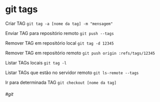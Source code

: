 # git tags

Criar TAG
`git tag -a [nome da tag] -m "mensagem"`

Enviar TAG para repositório remoto
`git push --tags`

Remover TAG em repositório local
`git tag -d 12345`

Remover TAG em repositório remoto
`git push origin :refs/tags/12345`

Listar TAGs locais
`git tag -l`

Listar TAGs que estão no servidor remoto
`git ls-remote --tags`

Ir para determinada TAG
`git checkout [nome da tag]`

###### #git
